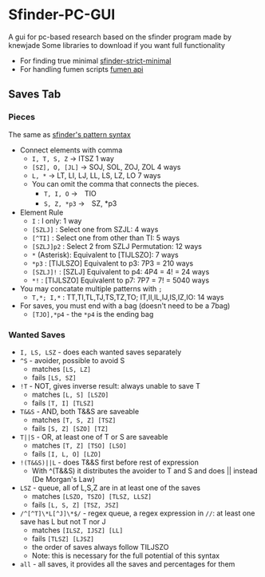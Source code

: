 # Sfinder-PC-GUI
A gui for pc-based research based on the sfinder program made by knewjade
Some libraries to download if you want full functionality
* For finding true minimal [sfinder-strict-minimal](https://github.com/eight04/sfinder-strict-minimal)
* For handling fumen scripts [fumen api](https://github.com/knewjade/tetris-fumen)

## Saves Tab
### Pieces
The same as [sfinder's pattern syntax](https://knewjade.github.io/sfinder-docs/contents/patterns.html)
* Connect elements with comma
    * ``I, T, S, Z`` → ITSZ 1 way
    * ``[SZ], O, [JL]`` → SOJ, SOL, ZOJ, ZOL 4 ways
    * ``L, *`` → LT, LI, LJ, LL, LS, LZ, LO 7 ways
    * You can omit the comma that connects the pieces.
        * ``T, I, O`` →　TIO
        * ``S, Z, *p3`` →　SZ, *p3
* Element Rule
    * ``I`` : I only: 1 way
    * ``[SZLJ]`` : Select one from SZJL: 4 ways
    * ``[^TI]`` : Select one from other than TI: 5 ways
    * ``[SZLJ]p2`` : Select 2 from SZLJ Permutation: 12 ways
    * ``*`` (Asterisk): Equivalent to [TIJLSZO]: 7 ways
    * ``*p3`` : [TIJLSZO] Equivalent to p3: 7P3 = 210 ways
    * ``[SZLJ]!`` : [SZLJ] Equivalent to p4: 4P4 = 4! = 24 ways
    * ``*!`` : [TIJLSZO] Equivalent to p7: 7P7 = 7! = 5040 ways
* You may concatate multiple patterns with ``;``
    * ``T,*; I,*`` : TT,TI,TL,TJ,TS,TZ,TO; IT,II,IL,IJ,IS,IZ,IO: 14 ways
* For saves, you must end with a bag (doesn't need to be a 7bag)
    * ``[TJO],*p4`` - the ``*p4`` is the ending bag

### Wanted Saves
* ``I, LS, LSZ`` - does each wanted saves separately
* ``^S`` - avoider, possible to avoid S
    * matches ``[LS, LZ]``
    * fails ``[LS, SZ]``
* ``!T`` - NOT, gives inverse result: always unable to save T
    * matches ``[L, S] [LSZO]``
    * fails ``[T, I] [TLSZ]``
* ``T&&S`` - AND, both T&&S are saveable
    * matches ``[T, S, Z] [TSZ]``
    * fails ``[S, Z] [SZO] [TZ]``
* ``T||S`` - OR, at least one of T or S are saveable
    * matches ``[T, Z] [TSO] [LSO]``
    * fails ``[I, L, O] [LZO]``
* ``!(T&&S)||L`` - does T&&S first before rest of expression
   * With ^(T&&S) it distributes the avoider to T and S and does || instead (De Morgan's Law)
* ``LSZ`` - queue, all of L,S,Z are in at least one of the saves
    * matches ``[LSZO, TSZO] [TLSZ, LLSZ]``
    * fails ``[L, S, Z] [TSZ, JSZ]``
* ``/^[^T]\*L[^J]\*$/`` - regex queue, a regex expression in ``//``: at least one save has L but not T nor J
    * matches ``[ILSZ, IJSZ] [LL]``
    * fails ``[TLSZ] [LJSZ]``
    * the order of saves always follow TILJSZO
    * Note: this is necessary for the full potential of this syntax
* ``all`` - all saves, it provides all the saves and percentages for them
